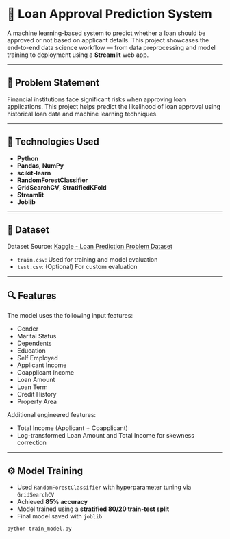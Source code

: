 # 🏦 Loan Approval Prediction System

A machine learning-based system to predict whether a loan should be approved or not based on applicant details. This project showcases the end-to-end data science workflow — from data preprocessing and model training to deployment using a **Streamlit** web app.


---

## 📌 Problem Statement

Financial institutions face significant risks when approving loan applications. This project helps predict the likelihood of loan approval using historical loan data and machine learning techniques.

---

## 🧠 Technologies Used

- **Python**
- **Pandas**, **NumPy**
- **scikit-learn**
- **RandomForestClassifier**
- **GridSearchCV**, **StratifiedKFold**
- **Streamlit**
- **Joblib**

---

## 📂 Dataset

Dataset Source: [Kaggle - Loan Prediction Problem Dataset](https://www.kaggle.com/datasets/altruistdelhite04/loan-prediction-problem-dataset)

- `train.csv`: Used for training and model evaluation
- `test.csv`: (Optional) For custom evaluation

---

## 🔍 Features

The model uses the following input features:

- Gender
- Marital Status
- Dependents
- Education
- Self Employed
- Applicant Income
- Coapplicant Income
- Loan Amount
- Loan Term
- Credit History
- Property Area

Additional engineered features:
- Total Income (Applicant + Coapplicant)
- Log-transformed Loan Amount and Total Income for skewness correction

---

## ⚙️ Model Training

- Used `RandomForestClassifier` with hyperparameter tuning via `GridSearchCV`
- Achieved **85% accuracy**
- Model trained using a **stratified 80/20 train-test split**
- Final model saved with `joblib`

```bash
python train_model.py

